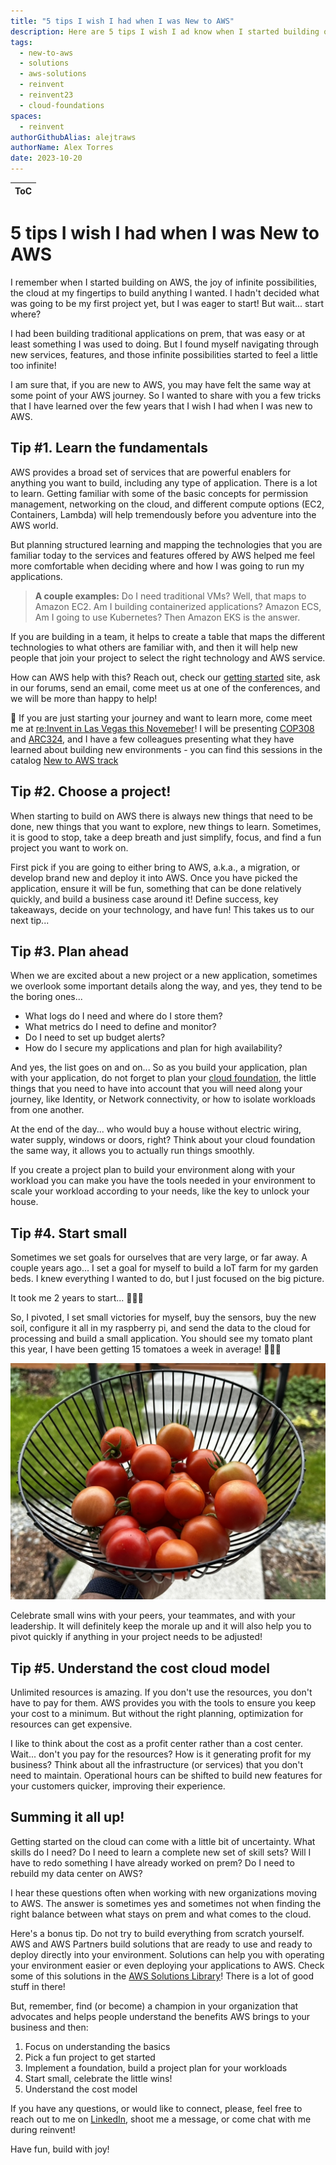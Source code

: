 ```yaml
---
title: "5 tips I wish I had when I was New to AWS"
description: Here are 5 tips I wish I ad know when I started building on AWS. These tips will help you plan your journey to build on AWS and carry.
tags:
  - new-to-aws
  - solutions
  - aws-solutions
  - reinvent
  - reinvent23
  - cloud-foundations
spaces:
  - reinvent
authorGithubAlias: alejtraws
authorName: Alex Torres
date: 2023-10-20
---
```


| ToC |
|-----|


# 5 tips I wish I had when I was New to AWS

I remember when I started building on AWS, the joy of infinite possibilities, the cloud at my fingertips to build anything I wanted. I hadn't decided what was going to be my first project yet, but I was eager to start! But wait... start where?

I had been building traditional applications on prem, that was easy or at least something I was used to doing. But I found myself navigating through new services, features, and those infinite possibilities started to feel a little too infinite!

I am sure that, if you are new to AWS, you may have felt the same way at some point of your AWS journey. So I wanted to share with you a few tricks that I have learned over the few years that I wish I had when I was new to AWS.

## Tip #1. Learn the fundamentals
AWS provides a broad set of services that are powerful enablers for anything you want to build, including any type of application. There is a lot to learn. Getting familiar with some of the basic concepts for permission management, networking on the cloud, and different compute options (EC2, Containers, Lambda) will help tremendously before you adventure into the AWS world.

But planning structured learning and mapping the technologies that you are familiar today to the services and features offered by AWS helped me feel more comfortable when deciding where and how I was going to run my applications.

> **A couple examples:** Do I need traditional VMs? Well, that maps to Amazon EC2. Am I building containerized applications? Amazon ECS, Am I going to use Kubernetes? Then Amazon EKS is the answer.

If you are building in a team, it helps to create a table that maps the different technologies to what others are familiar with, and then it will help new people that join your project to select the right technology and AWS service.

How can AWS help with this? Reach out, check our [getting started](https://aws.amazon.com/getting-started/) site, ask in our forums, send an email, come meet us at one of the conferences, and we will be more than happy to help!

📣 If you are just starting your journey and want to learn more, come meet me at [re:Invent in Las Vegas this Novemeber](https://reinvent.awsevents.com/)! I will be presenting [COP308](https://hub.reinvent.awsevents.com/attendee-portal/catalog/?search=COP308) and [ARC324](https://hub.reinvent.awsevents.com/attendee-portal/catalog/?search=ARC324), and I have a few colleagues presenting what they have learned about building new environments - you can find this sessions in the catalog [New to AWS track](https://hub.reinvent.awsevents.com/attendee-portal/catalog/?filters=84E8C1BB-9D54-4827-8E60-E50800C6C02B)

## Tip #2. Choose a project!
When starting to build on AWS there is always new things that need to be done, new things that you want to explore, new things to learn. Sometimes, it is good to stop, take a deep breath and just simplify, focus, and find a fun project you want to work on.

First pick if you are going to either bring to AWS, a.k.a., a migration, or develop brand new and deploy it into AWS. Once you have picked the application, ensure it will be fun, something that can be done relatively quickly, and build a business case around it! Define success, key takeaways, decide on your technology, and have fun! This takes us to our next tip...

## Tip #3. Plan ahead
When we are excited about a new project or a new application, sometimes we overlook some important details along the way, and yes, they tend to be the boring ones...

- What logs do I need and where do I store them?
- What metrics do I need to define and monitor?
- Do I need to set up budget alerts?
- How do I secure my applications and plan for high availability?

And yes, the list goes on and on... So as you build your application, plan with your application, do not forget to plan your [cloud foundation](https://aws.amazon.com/architecture/cloud-foundations/), the little things that you need to have into account that you will need along your journey, like Identity, or Network connectivity, or how to isolate workloads from one another.

At the end of the day... who would buy a house without electric wiring, water supply, windows or doors, right? Think about your cloud foundation the same way, it allows you to actually run things smoothly.

If you create a project plan to build your environment along with your workload you can make you have the tools needed in your environment to scale your workload according to your needs, like the key to unlock your house.

## Tip #4. Start small
Sometimes we set goals for ourselves that are very large, or far away. A couple years ago... I set a goal for myself to build a IoT farm for my garden beds. I knew everything I wanted to do, but I just focused on the big picture. 

It took me 2 years to start... 🤦🏼‍♂️

So, I pivoted, I set small victories for myself, buy the sensors, buy the new soil, configure it all in my raspberry pi, and send the data to the cloud for processing and build a small application. You should see my tomato plant this year, I have been getting 15 tomatoes a week in average! 🍅🍅🍅

![Tomatoes](images/tomatoes.jpeg)

Celebrate small wins with your peers, your teammates, and with your leadership. It will definitely keep the morale up and it will also help you to pivot quickly if anything in your project needs to be adjusted!

## Tip #5. Understand the cost cloud model
Unlimited resources is amazing. If you don't use the resources, you don't have to pay for them. AWS provides you with the tools to ensure you keep your cost to a minimum. But without the right planning, optimization for resources can get expensive.

I like to think about the cost as a profit center rather than a cost center. Wait... don't you pay for the resources? How is it generating profit for my business? Think about all the infrastructure (or services) that you don't need to maintain. Operational hours can be shifted to build new features for your customers quicker, improving their experience.

## Summing it all up!
Getting started on the cloud can come with a little bit of uncertainty. What skills do I need? Do I need to learn a complete new set of skill sets? Will I have to redo something I have already worked on prem? Do I need to rebuild my data center on AWS?

I hear these questions often when working with new organizations moving to AWS. The answer is sometimes yes and sometimes not when finding the right balance between what stays on prem and what comes to the cloud.

Here's a bonus tip. Do not try to build everything from scratch yourself. AWS and AWS Partners build solutions that are ready to use and ready to deploy directly into your environment. Solutions can help you with operating your environment easier or even deploying your applications to AWS. Check some of this solutions in the [AWS Solutions Library](https://aws.amazon.com/solutions/)! There is a lot of good stuff in there!

But, remember, find (or become) a champion in your organization that advocates and helps people understand the benefits AWS brings to your business and then:

1. Focus on understanding the basics
2. Pick a fun project to get started
3. Implement a foundation, build a project plan for your workloads
4. Start small, celebrate the little wins! 
5. Understand the cost model

If you have any questions, or would like to connect, please, feel free to reach out to me on [LinkedIn](https://www.linkedin.com/in/agltorres/), shoot me a message, or come chat with me during reinvent!

Have fun, build with joy!
